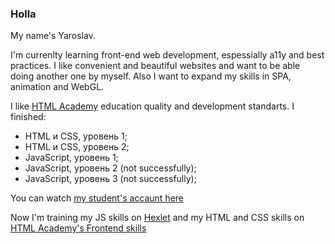 ### Holla

My name's Yaroslav.

I'm currenlty learning front-end web development, espessially a11y and best practices.
I like convenient and beautiful websites and want to be able doing another one by myself. Also I want to expand my skills in SPA, animation and WebGL.

I like [HTML Academy](https://htmlacademy.ru/) education quality and development standarts.
I finished:
- HTML и CSS, уровень 1;
- HTML и CSS, уровень 2;
- JavaScript, уровень 1;
- JavaScript, уровень 2 (not successfully);
- JavaScript, уровень 3 (not successfully);

You can watch [my student's accaunt here](https://htmlacademy.ru/profile/id792897)

Now I'm training my JS skills on [Hexlet](https://ru.hexlet.io/my) and my HTML and CSS skills on [HTML Academy's Frontend skills](https://htmlacademy.ru/skills)

<!--
**yarsmirnov/yarsmirnov** is a ✨ _special_ ✨ repository because its `README.md` (this file) appears on your GitHub profile.

Here are some ideas to get you started:

- 🔭 I’m currently working on ...
- 🌱 I’m currently learning ...
- 👯 I’m looking to collaborate on ...
- 🤔 I’m looking for help with ...
- 💬 Ask me about ...
- 📫 How to reach me: ...
- 😄 Pronouns: ...
- ⚡ Fun fact: ...
-->
